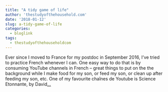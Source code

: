 ```yaml
---
title: "A tidy game of life"
author: 'thestudyofthehousehold.com'
date: '2018-01-12'
slug: a-tidy-game-of-life
categories:
  - bloglink
tags:
  - thestudyofthehouseholdcom
---
```


Ever since I moved to France for my postdoc in September 2016, I’ve tried to practice French whenever I can. One easy way to do that is by consuming YouTube channels in French – great things to put on the the background while I make food for my son, or feed my son, or clean up after feeding my son, etc. One of my favourite chaînes de Youtube is Science Etonnante, by David[... <i class="fas fa-external-link-alt"></i>](http://thestudyofthehousehold.com/2018/01/12/2018-01-12-a-tidy-game-of-life/)

